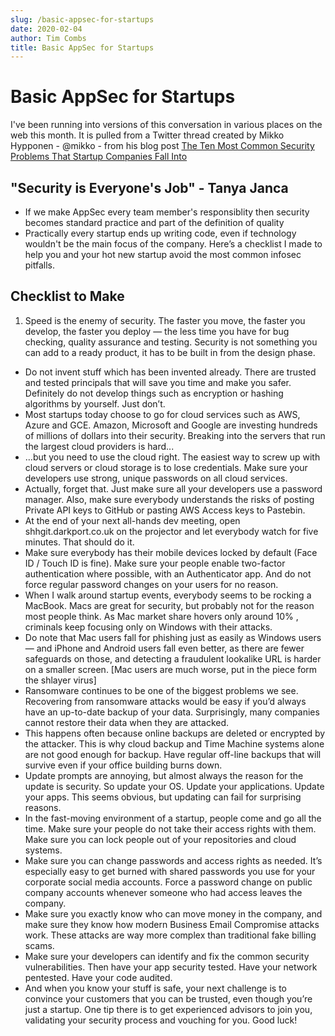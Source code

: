 ```yaml
---
slug: /basic-appsec-for-startups
date: 2020-02-04
author: Tim Combs
title: Basic AppSec for Startups
---
```


# Basic AppSec for Startups

I've been running into versions of this conversation in various places on the web this month. It is pulled from a Twitter thread created by Mikko Hypponen - @mikko - from his blog post [The Ten Most Common Security Problems That Startup Companies Fall Into](https://medium.com/maki-vc/the-ten-most-common-security-problems-that-startup-companies-fall-into-6ec468091ea7 "The Ten Most Common Security Problems That Startup Companies Fall Into")

## "Security is Everyone's Job" - Tanya Janca
- If we make AppSec every team member's responsiblity then security becomes standard practice and part of the definition of quality
- Practically every startup ends up writing code, even if technology wouldn't be the main focus of the company. Here’s a checklist I made to help you and your hot new startup avoid the most common infosec pitfalls.

## Checklist to Make
1) Speed is the enemy of security. The faster you move, the faster you develop, the faster you deploy — the less time you have for bug checking, quality assurance and testing. Security is not something you can add to a ready product, it has to be built in from the design phase.
- Do not invent stuff which has been invented already. There are trusted and tested principals that will save you time and make you safer. Definitely do not develop things such as encryption or hashing algorithms by yourself. Just don’t.
- Most startups today choose to go for cloud services such as AWS, Azure and GCE. Amazon, Microsoft and Google are investing hundreds of millions of dollars into their security. Breaking into the servers that run the largest cloud providers is hard...
- …but you need to use the cloud right. The easiest way to screw up with cloud servers or cloud storage is to lose credentials. Make sure your developers use strong, unique passwords on all cloud services.
- Actually, forget that. Just make sure all your developers use a password manager. Also, make sure everybody understands the risks of posting Private API keys to GitHub or pasting AWS Access keys to Pastebin.
- At the end of your next all-hands dev meeting, open shhgit.darkport.co.uk on the projector and let everybody watch for five minutes. That should do it.
- Make sure everybody has their mobile devices locked by default (Face ID / Touch ID is fine). Make sure your people enable two-factor authentication where possible, with an Authenticator app. And do not force regular password changes on your users for no reason.
- When I walk around startup events, everybody seems to be rocking a MacBook. Macs are great for security, but probably not for the reason most people think. As Mac market share hovers only around 10% , criminals keep focusing only on Windows with their attacks.
- Do note that Mac users fall for phishing just as easily as Windows users — and iPhone and Android users fall even better, as there are fewer safeguards on those, and detecting a fraudulent lookalike URL is harder on a smaller screen. [Mac users are much worse, put in the piece form the shlayer virus]
- Ransomware continues to be one of the biggest problems we see. Recovering from ransomware attacks would be easy if you’d always have an up-to-date backup of your data. Surprisingly, many companies cannot restore their data when they are attacked.
- This happens often because online backups are deleted or encrypted by the attacker. This is why cloud backup and Time Machine systems alone are not good enough for backup. Have regular off-line backups that will survive even if your office building burns down.
- Update prompts are annoying, but almost always the reason for the update is security. So update your OS. Update your applications. Update your apps. This seems obvious, but updating can fail for surprising reasons.
- In the fast-moving environment of a startup, people come and go all the time. Make sure your people do not take their access rights with them. Make sure you can lock people out of your repositories and cloud systems.
- Make sure you can change passwords and access rights as needed. It’s especially easy to get burned with shared passwords you use for your corporate social media accounts. Force a password change on public company accounts whenever someone who had access leaves the company.
- Make sure you exactly know who can move money in the company, and make sure they know how modern Business Email Compromise attacks work. These attacks are way more complex than traditional fake billing scams.
- Make sure your developers can identify and fix the common security vulnerabilities. Then have your app security tested. Have your network pentested. Have your code audited.
- And when you know your stuff is safe, your next challenge is to convince your customers that you can be trusted, even though you’re just a startup. One tip there is to get experienced advisors to join you, validating your security process and vouching for you. Good luck!